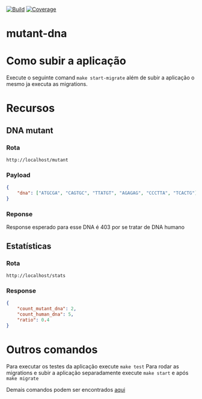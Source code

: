 [![Build](https://github.com/guil95/mutantdna/actions/workflows/go.yml/badge.svg)](https://github.com/guil95/mutantdna/actions/workflows/go.yml) 
[![Coverage](https://img.shields.io/codecov/c/github/guil95/mutantdna)](https://github.com/guil95/mutantdna/actions/workflows/go.yml)

# mutant-dna

# Como subir a aplicação

Execute o seguinte comand `make start-migrate` além de subir a aplicação o mesmo ja executa as migrations.

# Recursos

## DNA mutant

### Rota
`http://localhost/mutant`

### Payload
```json
{
	"dna": ["ATGCGA", "CAGTGC", "TTATGT", "AGAGAG", "CCCTTA", "TCACTG"]
}
```

### Reponse
Response esperado para esse DNA é 403 por se tratar de DNA humano

## Estatísticas

### Rota
`http://localhost/stats`

### Response
```json
{
	"count_mutant_dna": 2,
	"count_human_dna": 5,
	"ratio": 0.4
}
```

# Outros comandos

Para executar os testes da aplicação execute `make test`
Para rodar as migrations e subir a aplicação separadamente execute `make start` e após `make migrate`

Demais comandos podem ser encontrados [aqui](./Makefile)
